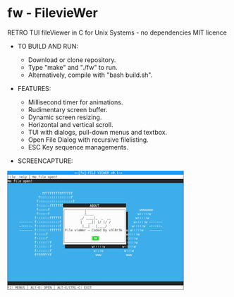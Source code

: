 # fw - FilevieWer

RETRO TUI fileViewer in C for Unix Systems - no dependencies
MIT licence

- TO BUILD AND RUN:

    * Download or clone repository.
    * Type "make" and "./fw" to run.
    * Alternatively, compile with "bash build.sh".
    

- FEATURES:

   * Millisecond timer for animations.
   * Rudimentary screen buffer. 
   * Dynamic screen resizing.
   * Horizontal and vertical scroll.
   * TUI with dialogs, pull-down menus and textbox.
   * Open File Dialog with recursive filelisting.
   * ESC Key sequence managements.

- SCREENCAPTURE:

![Alt text](fw.png?raw=true "Demo")
